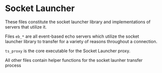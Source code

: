# Socket Launcher
These files constitute the socket launcher library and implementations of servers that utilize it.

Files `eb_*` are all event-based echo servers which utilize the socket launcher library
to transfer for a variety of reasons throughout a connection.

`ts_proxy` is the core executable for the Socket Launcher proxy.

All other files contain helper functions for the socket launher transfer process
